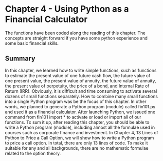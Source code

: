 # Chapter 4 - Using Python as a Financial Calculator

The functions have been coded along the reading of this chapter. The concepts are straight forward if you have some python experience and some basic financial skills.

## Summary

In this chapter, we learned how to write simple functions, such as functions to estimate the present value of one future cash flow, the future value of one present value, the present value of annuity, the future value of annuity, the present value of perpetuity, the price of a bond, and Internal Rate of Return (IRR). Obviously, it is difficult and time consuming to activate several dozens of small functions separately. How to combine many small functions into a single Python program was be the focus of this chapter. In other words, we planned to generate a Python program (module) called fin101.py and used it as a financial calculator. After launching Python, we issued one command from fin101 import * to activate or load or import all of our functions. To sum it up, after reading this chapter, you should be able to write a Python program (module), including almost all the formulae used in courses such as corporate finance and investment.
In Chapter 4, 13 Lines of Python to Price a Call Option, we will show how to write a Python program to price a call option. In total, there are only 13 lines of code. To make it suitable for any and all backgrounds, there are no mathematic formulae related to the option theory.